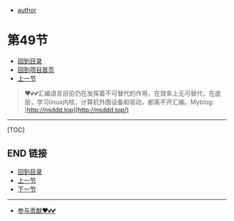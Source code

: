 + [author](https://github.com/3293172751)
# 第49节
+ [回到目录](../README.md)
+ [回到项目首页](../../README.md)
+ [上一节](48.md)
> ❤️💕💕汇编语言目前仍在发挥着不可替代的作用，在效率上无可替代，在底层，学习linux内核，计算机外围设备和驱动，都离不开汇编。Myblog:[http://nsddd.top](http://nsddd.top/)
---
[TOC]





## END 链接
+ [回到目录](../README.md)
+ [上一节](48.md)
+ [下一节](50.md)
---
+ [参与贡献❤️💕💕](https://github.com/3293172751/Block_Chain/blob/master/Git/git-contributor.md)
